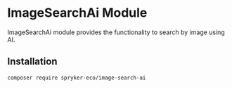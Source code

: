 # ImageSearchAi Module

ImageSearchAi module provides the functionality to search by image using AI.

## Installation

```
composer require spryker-eco/image-search-ai
```
